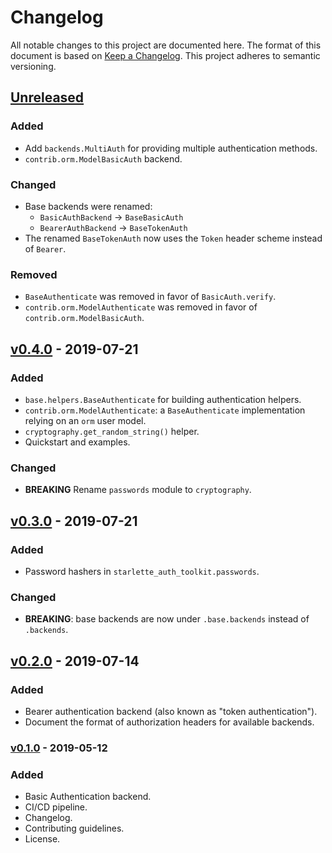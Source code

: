 # Changelog

All notable changes to this project are documented here. The format of this document is based on [Keep a Changelog](https://keepachangelog.com). This project adheres to semantic versioning.

## [Unreleased]

### Added

- Add `backends.MultiAuth` for providing multiple authentication methods.
- `contrib.orm.ModelBasicAuth` backend.

### Changed

- Base backends were renamed:
  - `BasicAuthBackend` -> `BaseBasicAuth`
  - `BearerAuthBackend` -> `BaseTokenAuth`
- The renamed `BaseTokenAuth` now uses the `Token` header scheme instead of `Bearer`.

### Removed

- `BaseAuthenticate` was removed in favor of `BasicAuth.verify`.
- `contrib.orm.ModelAuthenticate` was removed in favor of `contrib.orm.ModelBasicAuth`.

## [v0.4.0] - 2019-07-21

### Added

- `base.helpers.BaseAuthenticate` for building authentication helpers.
- `contrib.orm.ModelAuthenticate`: a `BaseAuthenticate` implementation relying on an `orm` user model.
- `cryptography.get_random_string()` helper.
- Quickstart and examples.

### Changed

- **BREAKING** Rename `passwords` module to `cryptography`.

## [v0.3.0] - 2019-07-21

### Added

- Password hashers in `starlette_auth_toolkit.passwords`.

### Changed

- **BREAKING**: base backends are now under `.base.backends` instead of `.backends`.

## [v0.2.0] - 2019-07-14

### Added

- Bearer authentication backend (also known as "token authentication").
- Document the format of authorization headers for available backends.

### [v0.1.0] - 2019-05-12

### Added

- Basic Authentication backend.
- CI/CD pipeline.
- Changelog.
- Contributing guidelines.
- License.

[unreleased]: https://github.com/florimondmanca/starlette-auth-toolkit/compare/v0.4.0...HEAD
[v0.4.0]: https://github.com/florimondmanca/starlette-auth-toolkit/compare/v0.3.0...v0.4.0
[v0.3.0]: https://github.com/florimondmanca/starlette-auth-toolkit/compare/v0.2.0...v0.3.0
[v0.2.0]: https://github.com/florimondmanca/starlette-auth-toolkit/compare/v0.1.0...v0.2.0
[v0.1.0]: https://github.com/florimondmanca/starlette-auth-toolkit/compare/48b5ffd...v0.1.0

